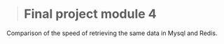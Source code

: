 ><h1>Final project module 4</h1>
<p>Comparison of the speed of retrieving the same data in Mysql and Redis.</h4>